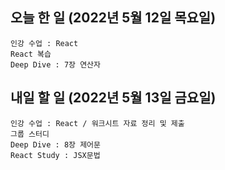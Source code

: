 ## 오늘 한 일 (2022년 5월 12일 목요일)
```study
인강 수업 : React
React 복습
Deep Dive : 7장 연산자
```

## 내일 할 일 (2022년 5월 13일 금요일)
```study
인강 수업 : React / 워크시트 자료 정리 및 제출
그룹 스터디
Deep Dive : 8장 제어문
React Study : JSX문법
```